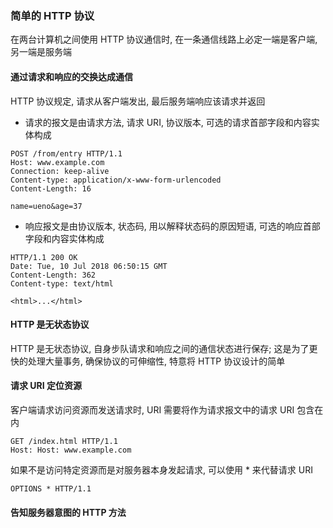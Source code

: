 ### 简单的 HTTP 协议
在两台计算机之间使用 HTTP 协议通信时, 在一条通信线路上必定一端是客户端, 另一端是服务端

#### 通过请求和响应的交换达成通信
HTTP 协议规定, 请求从客户端发出, 最后服务端响应该请求并返回
- 请求的报文是由请求方法, 请求 URI, 协议版本, 可选的请求首部字段和内容实体构成
```
POST /from/entry HTTP/1.1
Host: www.example.com
Connection: keep-alive
Content-type: application/x-www-form-urlencoded
Content-Length: 16

name=ueno&age=37
```
- 响应报文是由协议版本, 状态码, 用以解释状态码的原因短语, 可选的响应首部字段和内容实体构成
```
HTTP/1.1 200 OK
Date: Tue, 10 Jul 2018 06:50:15 GMT
Content-Length: 362
Content-type: text/html

<html>...</html>
```

#### HTTP 是无状态协议
HTTP 是无状态协议, 自身步队请求和响应之间的通信状态进行保存; 这是为了更快的处理大量事务, 确保协议的可伸缩性, 特意将 HTTP 协议设计的简单

#### 请求 URI 定位资源
客户端请求访问资源而发送请求时, URI 需要将作为请求报文中的请求 URI 包含在内
```
GET /index.html HTTP/1.1
Host: Host: www.example.com
```
如果不是访问特定资源而是对服务器本身发起请求, 可以使用 * 来代替请求 URI
```
OPTIONS * HTTP/1.1
```

#### 告知服务器意图的 HTTP 方法
